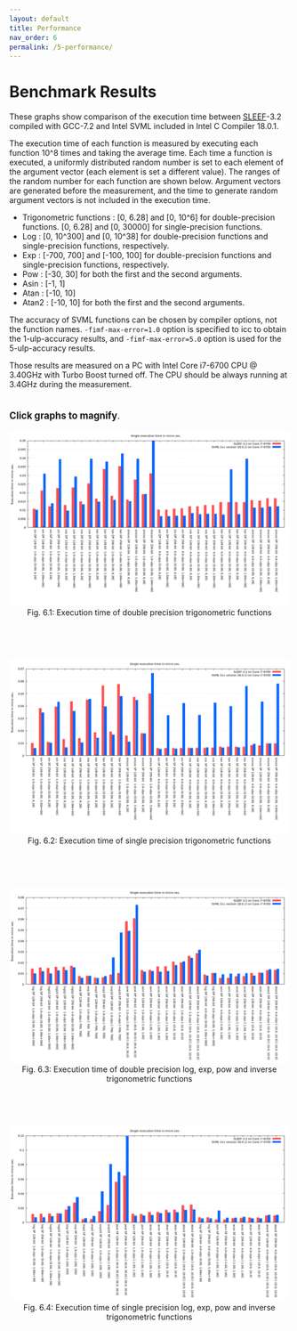 ```yaml
---
layout: default
title: Performance
nav_order: 6
permalink: /5-performance/
---
```


<h1>Benchmark Results</h1>

These graphs show comparison of the execution time between
[SLEEF](https://github.com/shibatch/sleef)-3.2 compiled with GCC-7.2 and Intel
SVML included in Intel C Compiler 18.0.1.

The execution time of each function is measured by executing each function 10^8
times and taking the average time. Each time a function is executed, a
uniformly distributed random number is set to each element of the argument
vector (each element is set a different value).  The ranges of the random number
for each function are shown below. Argument vectors are generated before the
measurement, and the time to generate random argument vectors is not included
in the execution time.

* Trigonometric functions : [0, 6.28] and [0, 10^6] for double-precision functions. [0, 6.28] and [0, 30000] for single-precision functions.
* Log : [0, 10^300] and [0, 10^38] for double-precision functions and single-precision functions, respectively.
* Exp : [-700, 700] and [-100, 100] for double-precision functions and single-precision functions, respectively.
* Pow : [-30, 30] for both the first and the second arguments.
* Asin : [-1, 1]
* Atan : [-10, 10]
* Atan2 : [-10, 10] for both the first and the second arguments.

The accuracy of SVML functions can be chosen by compiler options, not the
function names. `-fimf-max-error=1.0` option is specified to icc to obtain the
1-ulp-accuracy results, and `-fimf-max-error=5.0` option is used for the
5-ulp-accuracy results.

Those results are measured on a PC with Intel Core i7-6700 CPU @ 3.40GHz with
Turbo Boost turned off. The CPU should be always running at 3.4GHz during the
measurement.

<p style="font-size:1.2em; margin-top:1.0cm;">
  <b>Click graphs to magnify</b>.
</p>

<p style="text-align:center; margin-bottom:2cm;">
  <a class="nothing" href="../img/trigdp.png">
    <img src="../img/trigdp.png" alt="Performance graph for DP trigonometric functions"/>
  </a>
  <br />
  Fig. 6.1: Execution time of double precision trigonometric functions
</p>

<p style="text-align:center; margin-bottom:2cm;">
  <a class="nothing" href="../img/trigsp.png">
    <img src="../img/trigsp.png" alt="Performance graph for SP trigonometric functions"/>
  </a>
  <br />
  Fig. 6.2: Execution time of single precision trigonometric functions
</p>

<p style="text-align:center; margin-bottom:2cm;">
  <a class="nothing" href="../img/nontrigdp.png">
    <img src="../img/nontrigdp.png" alt="Performance graph for other DP functions"/>
  </a>
  <br />
  Fig. 6.3: Execution time of double precision log, exp, pow and inverse trigonometric functions
</p>

<p style="text-align:center; margin-bottom:2cm;">
  <a class="nothing" href="../img/nontrigsp.png">
    <img src="../img/nontrigsp.png" alt="Performance graph for other SP functions"/>
  </a>
  <br />
  Fig. 6.4: Execution time of single precision log, exp, pow and inverse trigonometric functions
</p>

